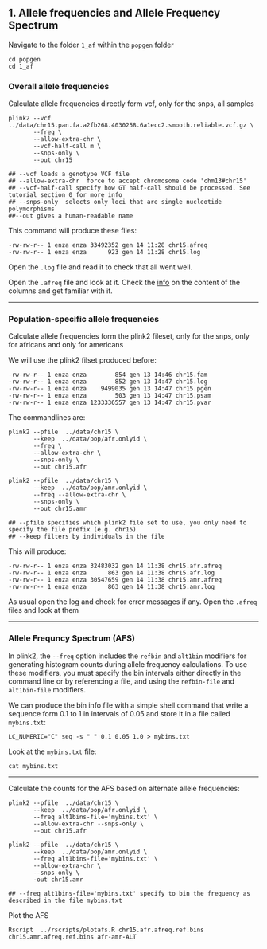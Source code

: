 ## 1. Allele frequencies and Allele Frequency Spectrum  

Navigate to the folder `1_af` within the `popgen` folder 

```shell
cd popgen 
cd 1_af
```

### Overall allele frequencies 
Calculate allele frequencies directly form vcf, only for the snps, all samples 

``` shell
plink2 --vcf ../data/chr15.pan.fa.a2fb268.4030258.6a1ecc2.smooth.reliable.vcf.gz \
       --freq \
       --allow-extra-chr \
       --vcf-half-call m \
       --snps-only \
       --out chr15

## --vcf loads a genotype VCF file
## --allow-extra-chr  force to accept chromosome code 'chm13#chr15'
## --vcf-half-call specify how GT half-call should be processed. See tutorial section 0 for more info
## --snps-only  selects only loci that are single nucleotide polymorphisms 
##--out gives a human-readable name 

```
<!--
on a single line 
```bash
plink2 --vcf ../data/chr15.pan.fa.a2fb268.4030258.6a1ecc2.smooth.reliable.vcf.gz  --freq  --allow-extra-chr --vcf-half-call m  --snps-only --out chr15
---> 

This command will produce these files: 

```shell
-rw-rw-r-- 1 enza enza 33492352 gen 14 11:28 chr15.afreq
-rw-rw-r-- 1 enza enza      923 gen 14 11:28 chr15.log
```

Open the `.log` file  and read it to check that all went well. 

Open the `.afreq` file and look at it. Check the [info](https://www.cog-genomics.org/plink/2.0/formats#afreq) on the content of the columns and get familiar with it. 

***
### Population-specific allele frequencies 
Calculate allele frequencies form the plink2 fileset, only for the snps, only for africans and only for americans 

We will use the plink2 filset produced before: 

```shell
-rw-rw-r-- 1 enza enza        854 gen 13 14:46 chr15.fam
-rw-rw-r-- 1 enza enza        852 gen 13 14:47 chr15.log
-rw-rw-r-- 1 enza enza    9499035 gen 13 14:47 chr15.pgen
-rw-rw-r-- 1 enza enza        503 gen 13 14:47 chr15.psam
-rw-rw-r-- 1 enza enza 1233336557 gen 13 14:47 chr15.pvar
```


The commandlines are: 

```shell
plink2 --pfile  ../data/chr15 \
       --keep  ../data/pop/afr.onlyid \
       --freq \
       --allow-extra-chr \
       --snps-only \
       --out chr15.afr 

plink2 --pfile  ../data/chr15 \
       --keep  ../data/pop/amr.onlyid \
       --freq --allow-extra-chr \
       --snps-only \
       --out chr15.amr 

## --pfile specifies which plink2 file set to use, you only need to specify the file prefix (e.g. chr15) 
## --keep filters by individuals in the file 
```

This will produce: 
```shell
-rw-rw-r-- 1 enza enza 32483032 gen 14 11:38 chr15.afr.afreq
-rw-rw-r-- 1 enza enza      863 gen 14 11:38 chr15.afr.log
-rw-rw-r-- 1 enza enza 30547659 gen 14 11:38 chr15.amr.afreq
-rw-rw-r-- 1 enza enza      863 gen 14 11:38 chr15.amr.log

```

As usual open the log and check for error messages if any. 
Open the `.afreq` files and look at them 
 
***

### Allele Frequncy Spectrum (AFS) 

In plink2, the `--freq` option includes the `refbin` and `alt1bin` modifiers for generating histogram counts during allele frequency calculations. To use these modifiers, you must specify the bin intervals either directly in the command line or by referencing a file, and using the `refbin-file` and `alt1bin-file` modifiers. 

We can produce the bin info file with a simple shell command that write a sequence form 0.1 to 1 in intervals of 0.05 and store it in a file called `mybins.txt`: 
 
```shell
LC_NUMERIC="C" seq -s " " 0.1 0.05 1.0 > mybins.txt
````

Look at the `mybins.txt` file: 

```shell
cat mybins.txt 
```

***
Calculate the counts for the AFS based on alternate allele frequencies:  

```shell
plink2 --pfile  ../data/chr15 \
       --keep  ../data/pop/afr.onlyid \
       --freq alt1bins-file='mybins.txt' \
       --allow-extra-chr --snps-only \
       --out chr15.afr

plink2 --pfile  ../data/chr15 \
       --keep  ../data/pop/amr.onlyid \
       --freq alt1bins-file='mybins.txt' \
       --allow-extra-chr \
       --snps-only \
       -out chr15.amr

## --freq alt1bins-file='mybins.txt' specify to bin the frequency as described in the file mybins.txt 

```

Plot the AFS 

```shell
Rscript  ../rscripts/plotafs.R chr15.afr.afreq.ref.bins chr15.amr.afreq.ref.bins afr-amr-ALT 
```



<!----
***
sfs of the reference allele 
```
plink2 --pfile  ../data/chr15 --keep  ../data/pop/afr.onlyid --freq refbins-file='mybins.txt'  --allow-extra-chr --snps-only   --out chr15.afr
```

```
plink2 --pfile  ../data/chr15 --keep  ../data/pop/amr.onlyid --freq refbins-file='mybins.txt'  --allow-extra-chr --snps-only   --out chr15.amr
```

```
Rscript  ../rscripts/plotafs.R chr15.afr.afreq.alt1.bins chr15.amr.afreq.alt1.bins afr-amr-REF
``` 
> 

